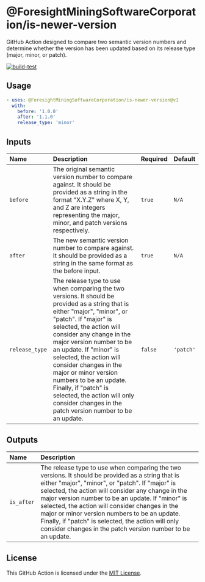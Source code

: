 # @ForesightMiningSoftwareCorporation/is-newer-version

GitHub Action designed to compare two semantic version numbers and determine whether the version has been updated based on its release type (major, minor, or patch).

[![build-test](https://github.com/ForesightMiningSoftwareCorporation/is-newer-version/actions/workflows/build-test.yml/badge.svg)](https://github.com/ForesightMiningSoftwareCorporation/is-newer-version/actions/workflows/build-test.yml)

## Usage

```yaml
- uses: @ForesightMiningSoftwareCorporation/is-newer-version@v1
  with:
    before: '1.0.0'
    after: '1.1.0'
    release_type: 'minor'
```

## Inputs

| Name           | Description                                                                                                                                                                                                                                                                                                                                                                                                                                                                          | Required | Default   |
| :------------- | :----------------------------------------------------------------------------------------------------------------------------------------------------------------------------------------------------------------------------------------------------------------------------------------------------------------------------------------------------------------------------------------------------------------------------------------------------------------------------------- | :------- | :-------- |
| `before`       | The original semantic version number to compare against. It should be provided as a string in the format "X.Y.Z" where X, Y, and Z are integers representing the major, minor, and patch versions respectively.                                                                                                                                                                                                                                                                      | `true`   | `N/A`     |
| `after`        | The new semantic version number to compare against. It should be provided as a string in the same format as the before input.                                                                                                                                                                                                                                                                                                                                                        | `true`   | `N/A`     |
| `release_type` | The release type to use when comparing the two versions. It should be provided as a string that is either "major", "minor", or "patch". If "major" is selected, the action will consider any change in the major version number to be an update. If "minor" is selected, the action will consider changes in the major or minor version numbers to be an update. Finally, if "patch" is selected, the action will only consider changes in the patch version number to be an update. | `false`  | `'patch'` |

## Outputs

| Name       | Description                                                                                                                                                                                                                                                                                                                                                                                                                                                                          |
| :--------- | :----------------------------------------------------------------------------------------------------------------------------------------------------------------------------------------------------------------------------------------------------------------------------------------------------------------------------------------------------------------------------------------------------------------------------------------------------------------------------------- |
| `is_after` | The release type to use when comparing the two versions. It should be provided as a string that is either "major", "minor", or "patch". If "major" is selected, the action will consider any change in the major version number to be an update. If "minor" is selected, the action will consider changes in the major or minor version numbers to be an update. Finally, if "patch" is selected, the action will only consider changes in the patch version number to be an update. |

## License

This GitHub Action is licensed under the [MIT License](./LICENSE).
